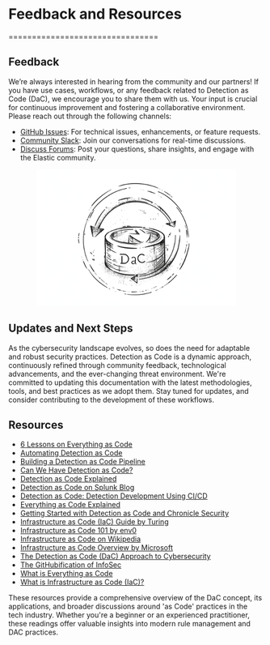 # Feedback and Resources

================================

## Feedback

We’re always interested in hearing from the community and our partners! If you have use cases, workflows, or any feedback related to Detection as Code (DaC), we encourage you to share them with us. Your input is crucial for continuous improvement and fostering a collaborative environment. Please reach out through the following channels:

- [GitHub Issues](https://github.com/elastic/detection-rules/issues): For technical issues, enhancements, or feature requests.
- [Community Slack](http://ela.st/slack): Join our conversations for real-time discussions.
- [Discuss Forums](https://discuss.elastic.co/c/security/endpoint-security/80): Post your questions, share insights, and engage with the Elastic community.

<center><img src="_static/dac_updates.png"  alt="DaC Updates"/></center>

## Updates and Next Steps

As the cybersecurity landscape evolves, so does the need for adaptable and robust security practices. Detection as Code is a dynamic approach, continuously refined through community feedback, technological advancements, and the ever-changing threat environment. We're committed to updating this documentation with the latest methodologies, tools, and best practices as we adopt them. Stay tuned for updates, and consider contributing to the development of these workflows.

## Resources

- [6 Lessons on Everything as Code](https://techbeacon.com/enterprise-it/6-lessons-everything-code-shift)
- [Automating Detection as Code](https://www.tines.com/blog/automating-detection-as-code)
- [Building a Detection as Code Pipeline](https://medium.com/threatpunter/from-soup-to-nuts-building-a-detection-as-code-pipeline-59b96c875ca1)
- [Can We Have Detection as Code?](https://medium.com/anton-on-security/can-we-have-detection-as-code-96f869cfdc79)
- [Detection as Code Explained](https://panther.com/cyber-explained/detections-as-code/)
- [Detection as Code on Splunk Blog](https://www.splunk.com/en_us/blog/learn/detection-as-code.html)
- [Detection as Code: Detection Development Using CI/CD](https://www.jedi.be/blog/2022/02/23/trends-and-inventory-of-50-as-code-concepts/?ref=hackernoon.com)
- [Everything as Code Explained](https://hackernoon.com/everything-as-code-explained-0ibg32a3)
- [Getting Started with Detection as Code and Chronicle Security](https://www.googlecloudcommunity.com/gc/Community-Blog/Getting-Started-with-Detection-as-Code-and-Chronicle-Security/ba-p/702154?nobounce)
- [Infrastructure as Code (IaC) Guide by Turing](https://www.turing.com/blog/infrastructure-as-code-iac-guide/)
- [Infrastructure as Code 101 by env0](https://www.env0.com/blog/infrastructure-as-code-101)
- [Infrastructure as Code on Wikipedia](https://en.wikipedia.org/wiki/Infrastructure_as_code)
- [Infrastructure as Code Overview by Microsoft](https://learn.microsoft.com/en-us/devops/deliver/what-is-infrastructure-as-code)
- [The Detection as Code (DaC) Approach to Cybersecurity](https://web.archive.org/web/20221129120955/https://softtek.eu/en/tech-magazine-en/cybersecurity-en/the-detection-as-code-dac-approach-to-cybersecurity/)
- [The GitHubification of InfoSec](https://medium.com/@johnlatwc/the-githubification-of-infosec-afbdbfaad1d1)
- [What is Everything as Code](https://octopus.com/blog/what-is-everything-as-code)
- [What is Infrastructure as Code (IaC)?](https://www.redhat.com/en/topics/automation/what-is-infrastructure-as-code-iac)

These resources provide a comprehensive overview of the DaC concept, its applications, and broader discussions around 'as Code' practices in the tech industry. Whether you're a beginner or an experienced practitioner, these readings offer valuable insights into modern rule management and DAC practices.
